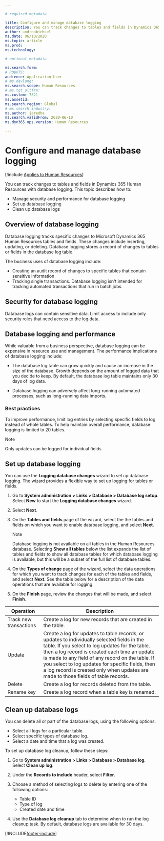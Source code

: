 ```yaml
---

# required metadata

title: Configure and manage database logging
description: You can track changes to tables and fields in Dynamics 365 Human Resources with database logging.
author: andreabichsel
ms.date: 06/10/2020
ms.topic: article
ms.prod: 
ms.technology: 

# optional metadata

ms.search.form: 
# ROBOTS: 
audience: Application User
# ms.devlang: 
ms.search.scope: Human Resources
# ms.tgt_pltfrm: 
ms.custom: 7521
ms.assetid: 
ms.search.region: Global
# ms.search.industry: 
ms.author: jaredha
ms.search.validFrom: 2020-06-10
ms.dyn365.ops.version: Human Resources

---
```


# Configure and manage database logging

[!include [Applies to Human Resources](../includes/applies-to-hr.md)]

You can track changes to tables and fields in Dynamics 365 Human Resources with database logging. This topic describes how to:

- Manage security and performance for database logging
- Set up database logging
- Clean up database logs

## Overview of database logging

Database logging tracks specific changes to Microsoft Dynamics 365 Human Resources tables and fields. These changes include inserting, updating, or deleting. Database logging stores a record of changes to tables or fields in the database log table.

The business uses of database logging include:

- Creating an audit record of changes to specific tables that contain sensitive information.
- Tracking single transactions. Database logging isn't intended for tracking automated transactions that run in batch jobs.

## Security for database logging

Database logs can contain sensitive data. Limit access to include only security roles that need access to the log data.

## Database logging and performance

While valuable from a business perspective, database logging can be expensive in resource use and management. The performance implications of database logging include:

- The database log table can grow quickly and cause an increase in the size of the database. Growth depends on the amount of logged data that you decide to keep. By default, the database log table maintains only 30 days of log data. 

- Database logging can adversely affect long-running automated processes, such as long-running data imports.

### Best practices

To improve performance, limit log entries by selecting specific fields to log instead of whole tables. To help maintain overall performance, database logging is limited to 20 tables.

> [!NOTE]
> Only updates can be logged for individual fields.

## Set up database logging

You can use the **Logging database changes** wizard to set up database logging. The wizard provides a flexible way to set up logging for tables or fields.

1. Go to **System administration > Links > Database > Database log setup**. Select **New** to start the **Logging database changes** wizard.
2. Select **Next**. 
3. On the **Tables and fields** page of the wizard, select the the tables and fields on which you want to enable database logging, and select **Next**.

   > [!Note]
   > Database logging is not available on all tables in the Human Resources database. Selecting **Show all tables** below the list expands the list of tables and fields to show all database tables for which database logging is available, but this will be a subset of the full list of database tables.

4. On the **Types of change** page of the wizard, select the data operations for which you want to track changes for each of the tables and fields, and select **Next**. See the table below for a description of the data operations that are available for logging.
5. On the **Finish** page, review the changes that will be made, and select **Finish**.

| Operation | Description |
| -- | -- |
| Track new transactions | Create a log for new records that are created in the table. |
| Update | Create a log for updates to table records, or updates to individually selected fields in the table. If you select to log updates for the table, then a log record is created each time an update is made to any field of any record on the table. If you select to log updates for specific fields, then a log record is created only when updates are made to those fields of table records. |
| Delete | Create a log for records deleted from the table. |
| Rename key | Create a log record when a table key is renamed. |


## Clean up database logs

You can delete all or part of the database logs, using the following options:

- Select all logs for a particular table.
- Select specific types of database log.
- Select a date and time that a log was created.

To set up database log cleanup, follow these steps: 

1. Go to **System administration > Links > Database > Database log**. Select **Clean up log**.

2. Under the **Records to include** header, select **Filter**.

3. Choose a method of selecting logs to delete by entering one of the following options:

   - Table ID
   - Type of log
   - Created date and time

4. Use the **Database log cleanup** tab to determine when to run the log cleanup task. By default, database logs are available for 30 days.


[!INCLUDE[footer-include](../includes/footer-banner.md)]
